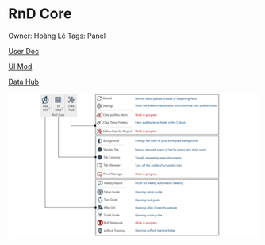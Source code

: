 # RnD Core

Owner: Hoàng Lê
Tags: Panel

[User Doc](RnD%20Core%20a5488040bd254125a781df7f35378119/User%20Doc%20a8c24b022a4f48a1bf9d729d5d812413.md)

[UI Mod](RnD%20Core%20a5488040bd254125a781df7f35378119/UI%20Mod%20850de3a7cfdc4d7fa29a7ffd873c5633.md)

[Data Hub](RnD%20Core%20a5488040bd254125a781df7f35378119/Data%20Hub%20678082856bcc442097935cfb6d26b12b.md)

![Untitled](RnD%20Core%20a5488040bd254125a781df7f35378119/Untitled.png)